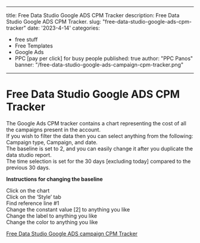 
---
title: Free Data Studio Google ADS CPM Tracker
description: Free Data Studio Google ADS CPM Tracker.
slug: "free-data-studio-google-ads-cpm-tracker"
date: '2023-4-14'
categories:
- free stuff
- Free Templates
- Google Ads
- PPC [pay per click] for busy people
published: true
author: "PPC Panos"
banner: "/free-data-studio-google-ads-campaign-cpm-tracker.png"


---




# Free Data Studio Google ADS CPM Tracker

The Google Ads CPM tracker contains a chart representing the cost of all the campaigns present in the account.  
If you wish to filter the data then you can select anything from the following: Campaign type, Campaign, and date.  
The baseline is set to 2, and you can easily change it after you duplicate the data studio report.  
The time selection is set for the 30 days [excluding today] compared to the previous 30 days.

**Instructions for changing the baseline**  

Click on the chart  
Click on the ‘Style’ tab  
Find reference line #1  
Change the constant value [2] to anything you like  
Change the label to anything you like  
Change the color to anything you like

[Free Data Studio Google ADS campaign CPM Tracker](https://lookerstudio.google.com/reporting/29d5bb88-448b-4664-bcfd-424291e1097f)